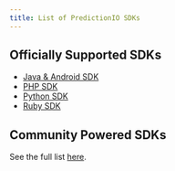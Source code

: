 ```yaml
---
title: List of PredictionIO SDKs
---
```


<!--
Licensed to the Apache Software Foundation (ASF) under one or more
contributor license agreements.  See the NOTICE file distributed with
this work for additional information regarding copyright ownership.
The ASF licenses this file to You under the Apache License, Version 2.0
(the "License"); you may not use this file except in compliance with
the License.  You may obtain a copy of the License at

    http://www.apache.org/licenses/LICENSE-2.0

Unless required by applicable law or agreed to in writing, software
distributed under the License is distributed on an "AS IS" BASIS,
WITHOUT WARRANTIES OR CONDITIONS OF ANY KIND, either express or implied.
See the License for the specific language governing permissions and
limitations under the License.
-->

## Officially Supported SDKs

* [Java & Android SDK](/sdk/java/)
* [PHP SDK](/sdk/php/)
* [Python SDK](/sdk/python/)
* [Ruby SDK](/sdk/ruby/)

## Community Powered SDKs

See the full list [here](/sdk/community/).
